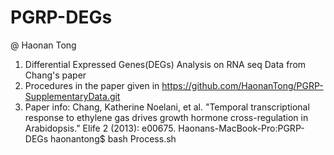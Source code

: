 # PGRP-DEGs
@ Haonan Tong
1. Differential Expressed Genes(DEGs) Analysis on RNA seq Data from Chang's paper
2. Procedures in the paper given in https://github.com/HaonanTong/PGRP-SupplementaryData.git
3. Paper info: Chang, Katherine Noelani, et al. "Temporal transcriptional response to ethylene gas drives growth hormone cross-regulation in Arabidopsis." Elife 2 (2013): e00675. 
Haonans-MacBook-Pro:PGRP-DEGs haonantong$ bash Process.sh

